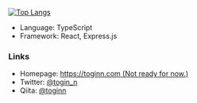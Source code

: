 [![Top Langs](https://github-readme-stats.vercel.app/api/top-langs/?username=anuraghazra&layout=compact)](https://github.com/anuraghazra/github-readme-stats)

* Language: TypeScript
* Framework: React, Express.js

### Links

* Homepage: [https://toginn.com (Not ready for now.)](https://toginn.com)
* Twitter: [@togin_n](https://twitter.com/togin_n)
* Qiita: [@toginn](https://qiita.com/toginn)
